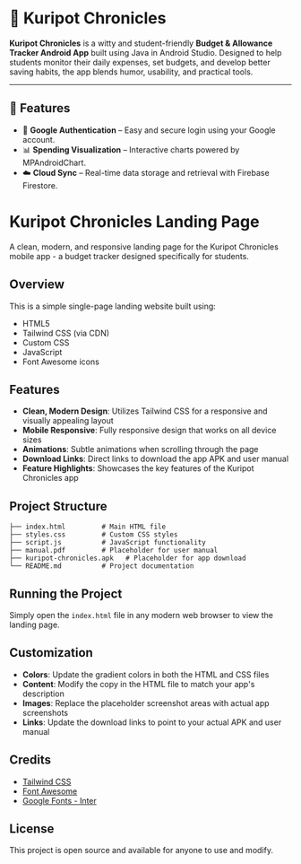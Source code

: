 # 💸 Kuripot Chronicles

**Kuripot Chronicles** is a witty and student-friendly **Budget & Allowance Tracker Android App** built using Java in Android Studio. Designed to help students monitor their daily expenses, set budgets, and develop better saving habits, the app blends humor, usability, and practical tools.

---

## 📱 Features

- 🔐 **Google Authentication** – Easy and secure login using your Google account.
- 📊 **Spending Visualization** – Interactive charts powered by MPAndroidChart.
- ☁️ **Cloud Sync** – Real-time data storage and retrieval with Firebase Firestore.

# Kuripot Chronicles Landing Page

A clean, modern, and responsive landing page for the Kuripot Chronicles mobile app - a budget tracker designed specifically for students.

## Overview

This is a simple single-page landing website built using:
- HTML5
- Tailwind CSS (via CDN)
- Custom CSS
- JavaScript
- Font Awesome icons

## Features

- **Clean, Modern Design**: Utilizes Tailwind CSS for a responsive and visually appealing layout
- **Mobile Responsive**: Fully responsive design that works on all device sizes
- **Animations**: Subtle animations when scrolling through the page
- **Download Links**: Direct links to download the app APK and user manual
- **Feature Highlights**: Showcases the key features of the Kuripot Chronicles app

## Project Structure

```
├── index.html         # Main HTML file
├── styles.css         # Custom CSS styles
├── script.js          # JavaScript functionality
├── manual.pdf         # Placeholder for user manual
├── kuripot-chronicles.apk   # Placeholder for app download
└── README.md          # Project documentation
```

## Running the Project

Simply open the `index.html` file in any modern web browser to view the landing page.

## Customization

- **Colors**: Update the gradient colors in both the HTML and CSS files
- **Content**: Modify the copy in the HTML file to match your app's description
- **Images**: Replace the placeholder screenshot areas with actual app screenshots
- **Links**: Update the download links to point to your actual APK and user manual

## Credits

- [Tailwind CSS](https://tailwindcss.com/)
- [Font Awesome](https://fontawesome.com/)
- [Google Fonts - Inter](https://fonts.google.com/specimen/Inter)

## License

This project is open source and available for anyone to use and modify.
